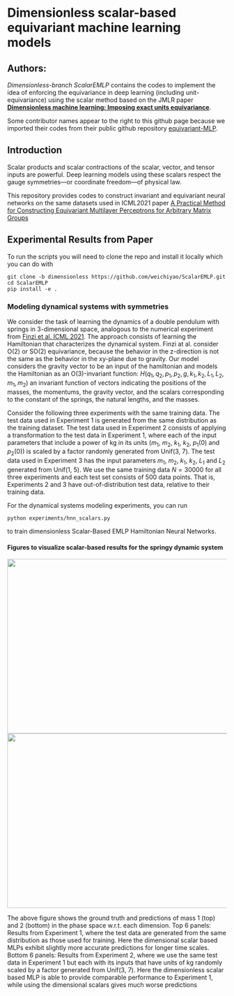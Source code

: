 # Dimensionless scalar-based equivariant machine learning models

## Authors:
*Dimensionless-branch ScalarEMLP*  contains the codes to implement the idea of enforcing the equivariance in deep learning (including unit-equivariance) using the scalar method based on the JMLR paper [**Dimensionless machine learning: Imposing exact units equivariance**](https://arxiv.org/pdf/2204.00887.pdf).

Some contributor names appear to the right to this github page because we imported their codes from their public github repository [equivariant-MLP](https://github.com/mfinzi/equivariant-MLP.git). 

## Introduction
Scalar products and scalar contractions of the scalar, vector, and tensor inputs are powerful. Deep learning models using these scalars respect the gauge symmetries—or coordinate freedom—of physical law.

This repository provides codes to construct invariant and equivariant neural networks on the same datasets used in ICML2021 paper [A Practical Method for Constructing Equivariant Multilayer Perceptrons for Arbitrary Matrix Groups](https://arxiv.org/abs/2104.09459) 

## Experimental Results from Paper
To run the scripts you will need to clone the repo and install it locally which you can do with
```
git clone -b dimensionless https://github.com/weichiyao/ScalarEMLP.git
cd ScalarEMLP
pip install -e .
```

### Modeling dynamical systems with symmetries
We consider the task of learning the dynamics of a double pendulum with springs in 3-dimensional space, analogous to the numerical experiment from [Finzi et al. ICML 2021](https://arxiv.org/abs/2104.09459). The approach consists of learning the Hamiltonian that characterizes the dynamical system. Finzi at al. consider O(2) or SO(2) equivariance, because the behavior in the z-direction is not the same as the behavior in the xy-plane due to gravity. Our model considers the gravity vector to be an input of the hamiltonian and models the Hamiltonian as an O(3)-invariant function: $H(q_1,q_2,p_1,p_2,g,k_1,k_2,L_1,L_2,m_1,m_2)$ an invariant function of vectors indicating the positions of the masses, the momentums, the gravity vector, and the scalars corresponding to the constant of the springs, the natural lengths, and the masses.

Consider the following three experiments with the same training data. 
The test data used in Experiment 1 is generated from the same distribution as the
training dataset. The test data used in Experiment 2 consists of applying a transformation
to the test data in Experiment 1, where each of the input parameters that include a power of
kg in its units ($m_1$, $m_2$, $k_1$, $k_2$, $p_1(0)$ and $p_2(0)$) is scaled by a factor randomly generated
from Unif(3, 7). The test data used in Experiment 3 has the input parameters $m_1$, $m_2$, $k_1$, $k_2$, $L_1$ and $L_2$ generated from 
Unif(1, 5). We use the same training data $N=30000$ for all
three experiments and each test set consists of 500 data points. That is, Experiments 2 and
3 have out-of-distribution test data, relative to their training data.
     
For the dynamical systems modeling experiments, you can run
```
python experiments/hnn_scalars.py
```
to train dimensionless Scalar-Based EMLP Hamiltonian Neural Networks.  

#### Figures to visualize scalar-based results for the springy dynamic system
<img src=https://github.com/weichiyao/ScalarEMLP/blob/f70aa79effeeaedf5d91528e0179d14e21d045e9/docs/imgs/Experiment_1.png height="400" width="600"/>
<img src=https://github.com/weichiyao/ScalarEMLP/blob/f0aae531b01810a7dd75a1b4b41ba1fbef00d326/docs/imgs/Experiment_2.png height="400" width="600"/>


The above figure shows the ground truth and predictions of mass 1 (top) and 2 (bottom) in the phase space
w.r.t. each dimension. Top 6 panels: Results from Experiment 1, where the test
data are generated from the same distribution as those used for training. Here
the dimensional scalar based MLPs exhibit slightly more accurate predictions for
longer time scales. Bottom 6 panels: Results from Experiment 2, where we use
the same test data in Experiment 1 but each with its inputs that have units of
kg randomly scaled by a factor generated from Unif(3, 7). Here the dimensionless
scalar based MLP is able to provide comparable performance to Experiment 1,
while using the dimensional scalars gives much worse predictions

